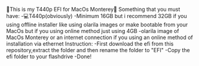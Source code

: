 🍎This is my T440p EFI for MacOs Monterey🍎
Something that you must have:
-💻T440p(obviously)
-Minimum 16GB but i recommend 32GB if you using offline installer like using olarila images or make bootable from your MacOs
but if you using online method just using 4GB
-olarila image of MacOs Monterey or an internet connection if you using an online method of installation via ethernet
Instruction:
-First download the efi from this repository,extract the folder and then rename the folder to "EFI"
-Copy the efi folder to your flashdrive
-Done!
